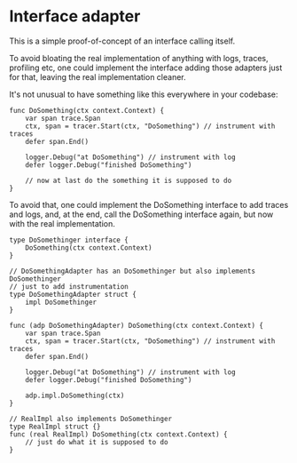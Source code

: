 # Interface adapter

This is a simple proof-of-concept of an interface calling itself.

To avoid bloating the real implementation of anything with logs, traces, profiling etc, one could implement the interface adding those adapters just for that, leaving the real implementation cleaner.

It's not unusual to have something like this everywhere in your codebase:

    func DoSomething(ctx context.Context) {
        var span trace.Span
        ctx, span = tracer.Start(ctx, "DoSomething") // instrument with traces
        defer span.End()

        logger.Debug("at DoSomething") // instrument with log
        defer logger.Debug("finished DoSomething")
        
        // now at last do the something it is supposed to do
    }

To avoid that, one could implement the DoSomething interface to add traces and logs, and, at the end, call the DoSomething interface again, but now with the real implementation.

    type DoSomethinger interface {
        DoSomething(ctx context.Context)
    }

    // DoSomethingAdapter has an DoSomethinger but also implements DoSomethinger
    // just to add instrumentation
    type DoSomethingAdapter struct {
        impl DoSomethinger
    }

    func (adp DoSomethingAdapter) DoSomething(ctx context.Context) {
        var span trace.Span
        ctx, span = tracer.Start(ctx, "DoSomething") // instrument with traces
        defer span.End()

        logger.Debug("at DoSomething") // instrument with log
        defer logger.Debug("finished DoSomething")

        adp.impl.DoSomething(ctx)
    }

    // RealImpl also implements DoSomethinger
    type RealImpl struct {}
    func (real RealImpl) DoSomething(ctx context.Context) {
        // just do what it is supposed to do
    }

